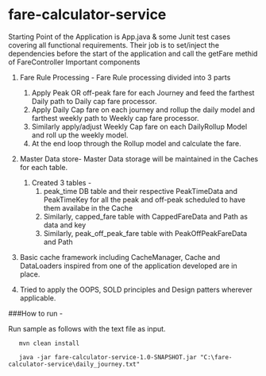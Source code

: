 # fare-calculator-service
Starting Point of the Application is App.java & some Junit test cases covering all functional requirements.
Their job is to set/inject the dependencies before the start of the application and call the getFare methid of FareController
Important components

1. Fare Rule Processing - 
    Fare Rule processing divided into 3 parts 
   
    1. Apply Peak OR off-peak fare for each Journey and feed the farthest Daily path to Daily cap fare processor.
    2. Apply Daily Cap fare on each journey and rollup the daily model and farthest weekly path to Weekly cap fare processor.
    3. Similarly apply/adjust Weekly Cap fare on each DailyRollup Model and roll up the weekly model.
    4. At the end loop through the Rollup model and calculate the fare.
2. Master Data store- Master Data storage will be maintained in the Caches for each table.
    1. Created 3 tables -
        1. peak_time DB table and their respective PeakTimeData and PeakTimeKey for all the peak and off-peak scheduled to have them availabe in the Cache
        2. Similarly, capped_fare table with CappedFareData and Path as data and key
        2. Similarly, peak_off_peak_fare table with PeakOffPeakFareData and Path

3. Basic cache framework including CacheManager, Cache and DataLoaders inspired from one of the application developed
   are in place.
4. Tried to apply the OOPS, SOLD principles and Design patters wherever applicable.    

###How to run -

Run sample as follows with the text file as input.

 ````
    mvn clean install
    
    java -jar fare-calculator-service-1.0-SNAPSHOT.jar "C:\fare-calculator-service\daily_journey.txt"
